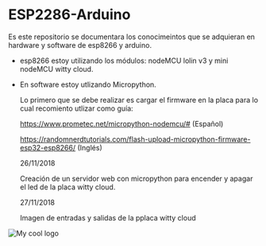 # ESP2286-Arduino

Es este repositorio se documentara los conocimeintos que se adquieran en hardware y software de esp8266 y arduino.

- esp8266 estoy utilizando los módulos: nodeMCU lolin v3 y mini nodeMCU witty cloud.

- En software estoy utlizando Micropython. 

  Lo primero que se debe realizar es cargar el firmware en la placa para lo cual recomiento utlizar como guía:
  
  https://www.prometec.net/micropython-nodemcu/# (Español)
  
  https://randomnerdtutorials.com/flash-upload-micropython-firmware-esp32-esp8266/ (Inglés)
  
  26/11/2018
  
  Creación de un servidor web con micropython para encender y apagar el led de la placa witty cloud.
  
  27/11/2018
  
  Imagen de entradas y salidas de la pplaca witty cloud
  
<img src="/ocazo/ESP2286-Arduino/blob/master/witty-cloud.jpg" alt="My cool logo"/>
